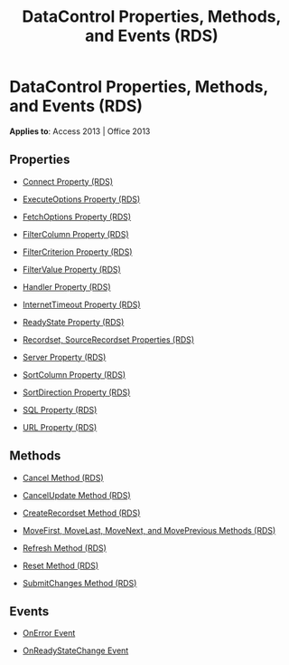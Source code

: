 ﻿---
title: DataControl Properties, Methods, and Events (RDS)
TOCTitle: Properties, Methods, and Events
ms:assetid: 93590783-2102-534c-6639-212ae9d63fe0
ms:mtpsurl: https://msdn.microsoft.com/library/JJ249652(v=office.15)
ms:contentKeyID: 48546397
ms.date: 09/18/2015
mtps_version: v=office.15
---

# DataControl Properties, Methods, and Events (RDS)

**Applies to**: Access 2013 | Office 2013

## Properties

- [Connect Property (RDS)](connect-property-rds.md)

- [ExecuteOptions Property (RDS)](executeoptions-property-rds.md)

- [FetchOptions Property (RDS)](fetchoptions-property-rds.md)

- [FilterColumn Property (RDS)](filtercolumn-property-rds.md)

- [FilterCriterion Property (RDS)](filtercriterion-property-rds.md)

- [FilterValue Property (RDS)](filtervalue-property-rds.md)

- [Handler Property (RDS)](handler-property-rds.md)

- [InternetTimeout Property (RDS)](internettimeout-property-rds.md)

- [ReadyState Property (RDS)](readystate-property-rds.md)

- [Recordset, SourceRecordset Properties (RDS)](recordset-sourcerecordset-properties-rds.md)

- [Server Property (RDS)](server-property-rds.md)

- [SortColumn Property (RDS)](sortcolumn-property-rds.md)

- [SortDirection Property (RDS)](sortdirection-property-rds.md)

- [SQL Property (RDS)](https://msdn.microsoft.com/library/jj248989\(v=office.15\))

- [URL Property (RDS)](url-property-rds.md)

## Methods

- [Cancel Method (RDS)](cancel-method-rds.md)

- [CancelUpdate Method (RDS)](cancelupdate-method-rds.md)

- [CreateRecordset Method (RDS)](createrecordset-method-rds.md)

- [MoveFirst, MoveLast, MoveNext, and MovePrevious Methods (RDS)](movefirst-movelast-movenext-and-moveprevious-methods-rds.md)

- [Refresh Method (RDS)](refresh-method-rds.md)

- [Reset Method (RDS)](reset-method-rds.md)

- [SubmitChanges Method (RDS)](submitchanges-method-rds.md)

## Events

- [OnError Event](onerror-event-rds.md)

- [OnReadyStateChange Event](onreadystatechange-event-rds.md)

